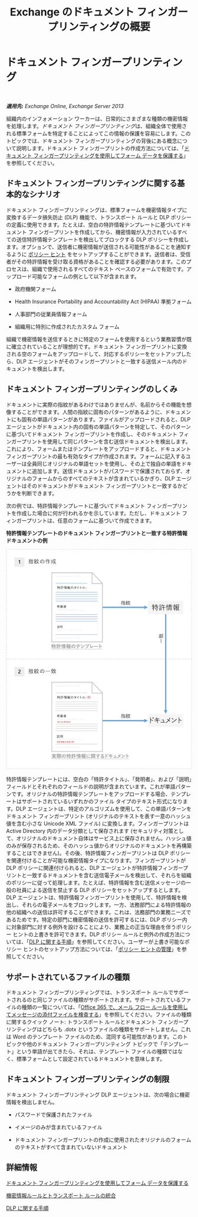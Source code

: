 ﻿---
title: Exchange のドキュメント フィンガープリンティングの概要
TOCTitle: ドキュメント フィンガープリンティング
ms:assetid: 1e0c579c-26e0-462a-a1b0-d7506dfe05fa
ms:mtpsurl: https://technet.microsoft.com/ja-jp/library/Dn635176(v=EXCHG.150)
ms:contentKeyID: 61204722
ms.date: 05/22/2018
mtps_version: v=EXCHG.150
ms.translationtype: HT
---

# ドキュメント フィンガープリンティング

 

_**適用先:** Exchange Online, Exchange Server 2013_

組織内のインフォメーション ワーカーは、日常的にさまざまな種類の機密情報を処理します。*ドキュメント フィンガープリンティング*は、組織全体で使用される標準フォームを特定することによってこの情報の保護を容易にします。このトピックでは、ドキュメント フィンガープリンティングの背後にある概念について説明します。ドキュメント フィンガープリントの作成方法については、「[ドキュメント フィンガープリンティングを使用してフォーム データを保護する](protect-form-data-with-document-fingerprinting-exchange-2013-help.md)」を参照してください。

## ドキュメント フィンガープリンティングに関する基本的なシナリオ

ドキュメント フィンガープリンティングは、標準フォームを機密情報タイプに変換するデータ損失防止 (DLP) 機能で、トランスポート ルールと DLP ポリシーの定義に使用できます。たとえば、空白の特許情報テンプレートに基づいてドキュメント フィンガープリントを作成してから、機密情報が入力されているすべての送信特許情報テンプレートを検出してブロックする DLP ポリシーを作成します。オプションで、送信者に機密情報が送信される可能性があることを通知するように [ポリシー ヒント](technical-overview-of-policy-tips-in-exchange-online-and-exchange-2013.md) をセットアップすることができます。送信者は、受信者がその特許情報を受け取る資格があることを確認する必要があります。このプロセスは、組織で使用されるすべてのテキスト ベースのフォームで有効です。アップロード可能なフォームの例として以下が含まれます。

  - 政府機関フォーム

  - Health Insurance Portability and Accountability Act (HIPAA) 準拠フォーム

  - 人事部門の従業員情報フォーム

  - 組織用に特別に作成されたカスタム フォーム

組織で機密情報を送信するときに特定のフォームを使用するという業務習慣が既に確立されていることが理想的です。ドキュメント フィンガープリントに変換される空のフォームをアップロードして、対応するポリシーをセットアップしたら、DLP エージェントがそのフィンガープリントと一致する送信メール内のドキュメントを検出します。

## ドキュメント フィンガープリンティングのしくみ

ドキュメントに実際の指紋があるわけではありませんが、名前からその機能を想像することができます。人間の指紋に固有のパターンがあるように、ドキュメントにも固有の単語パターンがあります。ファイルがアップロードされると、DLP エージェントがドキュメント内の固有の単語パターンを特定して、そのパターンに基づいてドキュメント フィンガープリントを作成し、そのドキュメント フィンガープリントを使用して同じパターンを含む送信ドキュメントを検出します。これにより、フォームまたはテンプレートをアップロードすると、ドキュメント フィンガープリントの最も有効なタイプが作成されます。フォームに記入するユーザーは全員同じオリジナルの単語セットを使用し、その上で独自の単語をドキュメントに追加します。送信ドキュメントがパスワードで保護されておらず、オリジナルのフォームからのすべてのテキストが含まれているかぎり、DLP エージェントはそのドキュメントがドキュメント フィンガープリントと一致するかどうかを判断できます。

次の例では、特許情報テンプレートに基づいてドキュメント フィンガープリントを作成した場合に何が行われるかを示しています。ただし、ドキュメント フィンガープリントは、任意のフォームに基づいて作成できます。

**特許情報テンプレートのドキュメント フィンガープリントと一致する特許情報ドキュメントの例**

![ドキュメント フィンガープリントと一致する特許情報ドキュメント。](images/Dn635176.9c952770-2cd4-4f62-9735-6d073344be7f(EXCHG.150).png "ドキュメント フィンガープリントと一致する特許情報ドキュメント。")

特許情報テンプレートには、空白の「特許タイトル」、「発明者」、および「説明」フィールドとそれぞれのフィールドの説明が含まれています。これが単語パターンです。オリジナルの特許情報テンプレートをアップロードする場合、テンプレートはサポートされているいずれかのファイル タイプのテキスト形式になります。DLP エージェントは、特定のアルゴリズムを使用して、この単語パターンをドキュメント フィンガープリント (オリジナルのテキストを表す一意のハッシュ値を含む小さな Unicode XML ファイル) に変換します。フィンガープリントは Active Directory 内のデータ分類として保存されます (セキュリティ対策として、オリジナルのドキュメント自体はサービス上に保存されません。ハッシュ値のみが保存されるため、そのハッシュ値からオリジナルのドキュメントを再構築することはできません)。その後、特許情報フィンガープリントは DLP ポリシーを関連付けることが可能な機密情報タイプになります。フィンガープリントが DLP ポリシーに関連付けられると、DLP エージェントが特許情報フィンガープリントと一致するドキュメントを含む送信電子メールを検出して、それらを組織のポリシーに従って処理します。たとえば、特許情報を含む送信メッセージの一般の社員による送信を禁止する DLP ポリシーをセットアップするとします。DLP エージェントは、特許情報フィンガープリントを使用して、特許情報を検出し、それらの電子メールをブロックします。一方、法務部門による特許情報の他の組織への送信は許可することができます。これは、法務部門の業務ニーズであるためです。特定の部門に機密情報の送信を許可するには、DLP ポリシー内に対象部門に対する例外を設けることにより、業務上の正当な理由を伴うポリシー ヒントの上書きを許可できます。DLP ポリシー ルールと例外の作成方法については、「[DLP に関する手順](https://technet.microsoft.com/ja-jp/library/jj938003\(v=exchg.150\))」を参照してください。ユーザーが上書き可能なポリシー ヒントのセットアップ方法については、「[ポリシー ヒントの管理](how-to-configure-and-manage-policy-tips-a-dlp-feature-exchange.md)」を参照してください。

## サポートされているファイルの種類

ドキュメント フィンガープリンティングでは、トランスポート ルールでサポートされるのと同じファイルの種類がサポートされます。サポートされているファイルの種類の一覧については、「[Office 365 で、メール フロー ルールを使用してメッセージの添付ファイルを検査する](https://technet.microsoft.com/ja-jp/library/jj919236\(v=exchg.150\))」を参照してください。ファイルの種類に関するクイック ノート: トランスポート ルールとドキュメント フィンガープリンティングはどちらも .dotx というファイルの種類をサポートしません。これは Word のテンプレート ファイルのため、混同する可能性があります。このトピックや他のドキュメント フィンガープリンティング トピックで「テンプレート」という単語が出てきたら、それは、テンプレート ファイルの種類ではなく、標準フォームとして設定されているドキュメントを意味します。

## ドキュメント フィンガープリンティングの制限

ドキュメント フィンガープリンティング DLP エージェントは、次の場合に機密情報を検出しません。

  - パスワードで保護されたファイル

  - イメージのみが含まれているファイル

  - ドキュメント フィンガープリントの作成に使用されたオリジナルのフォームのテキストがすべて含まれていないドキュメント

## 詳細情報

[ドキュメント フィンガープリンティングを使用してフォーム データを保護する](protect-form-data-with-document-fingerprinting-exchange-2013-help.md)

[機密情報ルールとトランスポート ルールの統合](integrating-sensitive-information-rules-with-transport-rules-exchange-2013-help.md)

[DLP に関する手順](https://technet.microsoft.com/ja-jp/library/jj938003\(v=exchg.150\))

